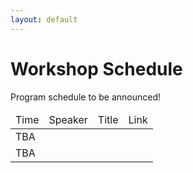 ```yaml
---
layout: default
---
```


# Workshop Schedule

Program schedule to be announced!

<table class="table table-striped table-hover">
  <thead>
    <tr>
      <td>Time</td>
      <td>Speaker</td>
      <td>Title</td>
      <td>Link</td>
    </tr>
  </thead>
  <tbody>
    <tr>
      <td>TBA</td>
      <td></td>
      <td></td>
      <td></td>
    </tr>
    <tr>
      <td>TBA</td>
      <td></td>
      <td></td>
      <td></td>
    </tr>
  </tbody>
</table>
